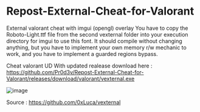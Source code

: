 # Repost-External-Cheat-for-Valorant

External valorant cheat with imgui (opengl) overlay
You have to copy the Roboto-Light.ttf file from the second vexternal folder into your execution directory for imgui to use this font.
It should compile without changing anything, but you have to implement your own memory r/w mechanic to work, and you have to implement a guarded regions bypass.






Cheat valorant UD With updated realease download here : https://github.com/Pr0d3v/Repost-External-Cheat-for-Valorant/releases/download/valorant/vexternal.exe









![image](https://user-images.githubusercontent.com/99323729/153774161-c3d2715b-cbe2-4758-9862-c50b66f0580c.png)










Source : https://github.com/0xLuca/vexternal
